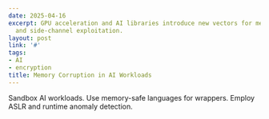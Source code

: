 ```yaml
---
date: 2025-04-16
excerpt: GPU acceleration and AI libraries introduce new vectors for memory corruption
  and side-channel exploitation.
layout: post
link: '#'
tags:
- AI
- encryption
title: Memory Corruption in AI Workloads
---
```

Sandbox AI workloads. Use memory-safe languages for wrappers. Employ ASLR and runtime anomaly detection.
